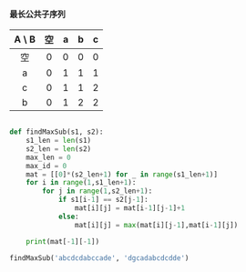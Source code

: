 #### 最长公共子序列

| A \ B |  空  |  a   |  b   |  c   |
| :---: | :--: | :--: | :--: | :--: |
|  空   |  0   |  0   |  0   |  0   |
|   a   |  0   |  1   |  1   |  1   |
|   c   |  0   |  1   |  1   |  2   |
|   b   |  0   |  1   |  2   |  2   |



```python

def findMaxSub(s1, s2):
    s1_len = len(s1)
    s2_len = len(s2)
    max_len = 0
    max_id = 0
    mat = [[0]*(s2_len+1) for _ in range(s1_len+1)]
    for i in range(1,s1_len+1):
        for j in range(1,s2_len+1):
            if s1[i-1] == s2[j-1]:
                mat[i][j] = mat[i-1][j-1]+1
            else:
                mat[i][j] = max(mat[i][j-1],mat[i-1][j])

    print(mat[-1][-1])

findMaxSub('abcdcdabccade', 'dgcadabcdcdde')
```



